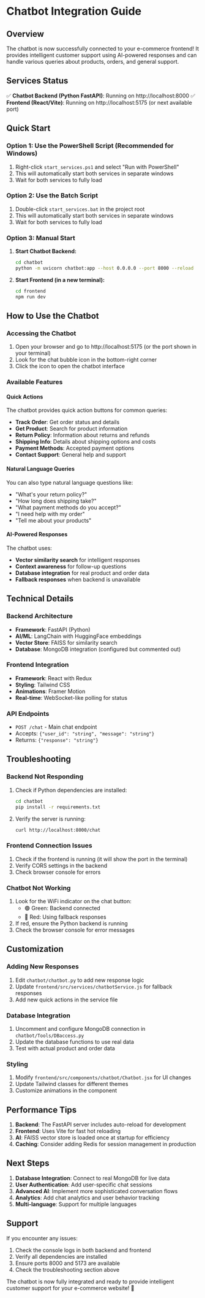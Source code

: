 # Chatbot Integration Guide

## Overview
The chatbot is now successfully connected to your e-commerce frontend! It provides intelligent customer support using AI-powered responses and can handle various queries about products, orders, and general support.

## Services Status

✅ **Chatbot Backend (Python FastAPI)**: Running on http://localhost:8000
✅ **Frontend (React/Vite)**: Running on http://localhost:5175 (or next available port)

## Quick Start

### Option 1: Use the PowerShell Script (Recommended for Windows)
1. Right-click `start_services.ps1` and select "Run with PowerShell"
2. This will automatically start both services in separate windows
3. Wait for both services to fully load

### Option 2: Use the Batch Script
1. Double-click `start_services.bat` in the project root
2. This will automatically start both services in separate windows
3. Wait for both services to fully load

### Option 3: Manual Start
1. **Start Chatbot Backend:**
   ```bash
   cd chatbot
   python -m uvicorn chatbot:app --host 0.0.0.0 --port 8000 --reload
   ```

2. **Start Frontend (in a new terminal):**
   ```bash
   cd frontend
   npm run dev
   ```

## How to Use the Chatbot

### Accessing the Chatbot
1. Open your browser and go to http://localhost:5175 (or the port shown in your terminal)
2. Look for the chat bubble icon in the bottom-right corner
3. Click the icon to open the chatbot interface

### Available Features

#### Quick Actions
The chatbot provides quick action buttons for common queries:
- **Track Order**: Get order status and details
- **Get Product**: Search for product information
- **Return Policy**: Information about returns and refunds
- **Shipping Info**: Details about shipping options and costs
- **Payment Methods**: Accepted payment options
- **Contact Support**: General help and support

#### Natural Language Queries
You can also type natural language questions like:
- "What's your return policy?"
- "How long does shipping take?"
- "What payment methods do you accept?"
- "I need help with my order"
- "Tell me about your products"

#### AI-Powered Responses
The chatbot uses:
- **Vector similarity search** for intelligent responses
- **Context awareness** for follow-up questions
- **Database integration** for real product and order data
- **Fallback responses** when backend is unavailable

## Technical Details

### Backend Architecture
- **Framework**: FastAPI (Python)
- **AI/ML**: LangChain with HuggingFace embeddings
- **Vector Store**: FAISS for similarity search
- **Database**: MongoDB integration (configured but commented out)

### Frontend Integration
- **Framework**: React with Redux
- **Styling**: Tailwind CSS
- **Animations**: Framer Motion
- **Real-time**: WebSocket-like polling for status

### API Endpoints
- `POST /chat` - Main chat endpoint
- Accepts: `{"user_id": "string", "message": "string"}`
- Returns: `{"response": "string"}`

## Troubleshooting

### Backend Not Responding
1. Check if Python dependencies are installed:
   ```bash
   cd chatbot
   pip install -r requirements.txt
   ```

2. Verify the server is running:
   ```bash
   curl http://localhost:8000/chat
   ```

### Frontend Connection Issues
1. Check if the frontend is running (it will show the port in the terminal)
2. Verify CORS settings in the backend
3. Check browser console for errors

### Chatbot Not Working
1. Look for the WiFi indicator on the chat button:
   - 🟢 Green: Backend connected
   - 🔴 Red: Using fallback responses
2. If red, ensure the Python backend is running
3. Check the browser console for error messages

## Customization

### Adding New Responses
1. Edit `chatbot/chatbot.py` to add new response logic
2. Update `frontend/src/services/chatbotService.js` for fallback responses
3. Add new quick actions in the service file

### Database Integration
1. Uncomment and configure MongoDB connection in `chatbot/Tools/DBaccess.py`
2. Update the database functions to use real data
3. Test with actual product and order data

### Styling
1. Modify `frontend/src/components/chatbot/Chatbot.jsx` for UI changes
2. Update Tailwind classes for different themes
3. Customize animations in the component

## Performance Tips

1. **Backend**: The FastAPI server includes auto-reload for development
2. **Frontend**: Uses Vite for fast hot reloading
3. **AI**: FAISS vector store is loaded once at startup for efficiency
4. **Caching**: Consider adding Redis for session management in production

## Next Steps

1. **Database Integration**: Connect to real MongoDB for live data
2. **User Authentication**: Add user-specific chat sessions
3. **Advanced AI**: Implement more sophisticated conversation flows
4. **Analytics**: Add chat analytics and user behavior tracking
5. **Multi-language**: Support for multiple languages

## Support

If you encounter any issues:
1. Check the console logs in both backend and frontend
2. Verify all dependencies are installed
3. Ensure ports 8000 and 5173 are available
4. Check the troubleshooting section above

The chatbot is now fully integrated and ready to provide intelligent customer support for your e-commerce website! 🚀
